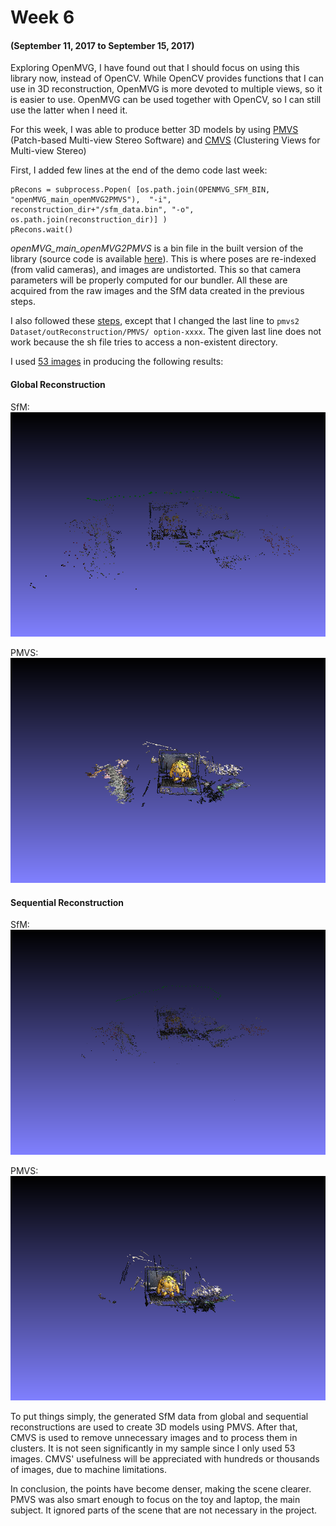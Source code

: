 # Week 6
#### (September 11, 2017 to September 15, 2017)

Exploring OpenMVG, I have found out that I should focus on using this library now, instead of OpenCV. While OpenCV provides functions that I can use in 3D reconstruction, OpenMVG is more devoted to multiple views, so it is easier to use. OpenMVG can be used together with OpenCV, so I can still use the latter when I need it.

For this week, I was able to produce better 3D models by using [PMVS](https://www.di.ens.fr/pmvs/pmvs-1/index.html) (Patch-based Multi-view Stereo Software) and [CMVS](https://www.di.ens.fr/cmvs/) (Clustering Views for Multi-view Stereo)

First, I added few lines at the end of the demo code last week:
```
pRecons = subprocess.Popen( [os.path.join(OPENMVG_SFM_BIN, "openMVG_main_openMVG2PMVS"),  "-i", reconstruction_dir+"/sfm_data.bin", "-o", os.path.join(reconstruction_dir)] )
pRecons.wait()
```

  _openMVG_main_openMVG2PMVS_ is a bin file in the built version of the library (source code is available [here](https://github.com/openMVG/openMVG/blob/master/src/software/SfM/main_openMVG2PMVS.cpp)). This is where poses are re-indexed (from valid cameras), and images are undistorted. This so that camera parameters will be properly computed for our bundler. All these are acquired from the raw images and the SfM data created in the previous steps.
  
I also followed these [steps](http://openmvg.readthedocs.io/en/latest/software/MVS/PMVS/), except that I changed the last line to ```pmvs2 Dataset/outReconstruction/PMVS/ option-xxxx```. The given last line does not work because the sh file tries to access a non-existent directory.

I used [53 images](../Trials/images/jake_burst) in producing the following results:

#### Global Reconstruction
SfM:
![SfM](../Trials/models/jake_on_laptop/global/jake_laptop00.png)

PMVS:
![PMVS](../Trials/models/jake_on_laptop/global/pmvs/jake_laptop_pmvs00.png)

#### Sequential Reconstruction
SfM:
![SfM](../Trials/models/jake_on_laptop/sequential/jake_laptop00.png)

PMVS:
![PMVS](../Trials/models/jake_on_laptop/sequential/pmvs/jake_laptop_pmvs00.png)

To put things simply, the generated SfM data from global and sequential reconstructions are used to create 3D models using PMVS. After that, CMVS is used to remove unnecessary images and to process them in clusters. It is not seen significantly in my sample since I only used 53 images. CMVS' usefulness will be appreciated with hundreds or thousands of images, due to machine limitations.

In conclusion, the points have become denser, making the scene clearer. PMVS was also smart enough to focus on the toy and laptop, the main subject. It ignored parts of the scene that are not necessary in the project.
